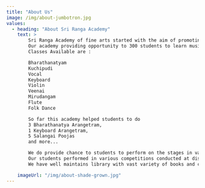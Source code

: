 ```yaml
---
title: "About Us"
image: /img/about-jumbotron.jpg
values:
  - heading: "About Sri Ranga Academy"
    text: >
        Sri Ranga Academy of fine arts started with the aim of promoting music and dance in the rural areas. 
        Our academy providing opportunity to 300 students to learn music and dance.
        Classes Available are :

        Bharathanatyam
        Kuchipudi
        Vocal
        Keyboard
        Violin
        Veenai
        Mirudangam
        Flute
        Folk Dance

        So far this academy helped students to do
        3 Bharathanatya Arangetram,
        1 Keyboard Arangetram,
        5 Salangai Poojas
        and more...

        We do provide chance to students to perform on the stages in various part of Tamilnadu.
        Our students performed in various competitions conducted at district, state level and won awards as well.
        We have well maintains library with vast variety of books and cds for students and parents to learn more.

    imageUrl: "/img/about-shade-grown.jpg"
---
```

